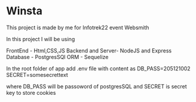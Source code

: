 # Winsta
This project is made by me for Infotrek22 event Websmith

In this project I will be using

FrontEnd - Html,CSS,JS
Backend and Server- NodeJS and Express
Database - PostgresSQl
ORM - Sequelize

In the root folder of app add .env file with content as
DB_PASS=205121002
SECRET=somesecrettext

where DB_PASS will be passoword of postgresSQL
and SECRET is secret key to store cookies



